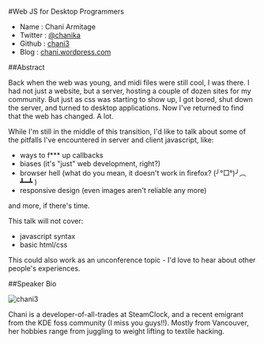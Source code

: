 #Web JS for Desktop Programmers

* Name      : Chani Armitage
* Twitter   : [@chanika][]
* Github    : [chani3][]
* Blog   : [chani.wordpress.com][]

##Abstract

Back when the web was young, and midi files were still cool, I was there. I had not just a website, but a server, hosting a couple of dozen sites for my community.
But just as css was starting to show up, I got bored, shut down the server, and turned to desktop applications.
Now I've returned to find that the web has changed. A lot.

While I'm still in the middle of this transition, I'd like to talk about some of the pitfalls I've encountered in server and client javascript, like:
* ways to f*** up callbacks
* biases (it's "just" web development, right?)
* browser hell (what do you mean, it doesn't work in firefox?  (╯°□°)╯︵ ┻━┻ )
* responsive design (even images aren't reliable any more)

and more, if there's time.

This talk will not cover:
* javascript syntax
* basic html/css

This could also work as an unconference topic - I'd love to hear about other people's experiences.

##Speaker Bio

![chani3](https://raw.github.com/cascadiajs/2013.cascadiajs.com/master/images/chani3.png)

Chani is a developer-of-all-trades at SteamClock, and a recent emigrant from the KDE foss community (I miss you guys!!). Mostly from Vancouver, her hobbies range from juggling to weight lifting to textile hacking.

[@chanika]:http://twitter.com/chanika
[chani3]:http://github.com/chani3
[chani.wordpress.com]:http://chani.wordpress.com

